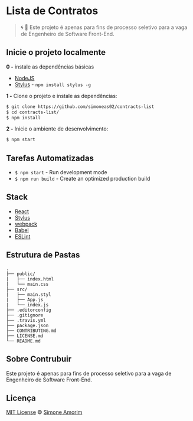 # Lista de Contratos

> :cyclone: :raising_hand: Este projeto é apenas para fins de processo seletivo para a vaga de Engenheiro de Software Front-End.

## Inicie o projeto localmente

**0 -** instale as dependências básicas

- [NodeJS](https://nodejs.org/en/)
- [Stylus](http://stylus-lang.com/) - `npm install stylus -g`

**1 -** Clone o projeto e instale as dependências:

```sh
$ git clone https://github.com/simoneas02/contracts-list
$ cd contracts-list/
$ npm install
```

**2 -** Inicie o ambiente de desenvolvimento:

```sh
$ npm start
```
## Tarefas Automatizadas

- `$ npm start` - Run development mode 
- `$ npm run build` - Create an optimized production build

## Stack

* [React](https://facebook.github.io/react/)
* [Stylus](http://stylus-lang.com/)
* [webpack](https://webpack.github.io/)
* [Babel](http://babeljs.io/)
* [ESLint](http://eslint.org/)

## Estrutura de Pastas

	.
	├── public/
	|   ├── index.html
	|   └── main.css
	├── src/
	|   ├── main.styl
	|   ├── App.js
	|   └── index.js
	├── .editorconfig
	├── .gitignore
	├── .travis.yml
	├── package.json
	├── CONTRIBUTING.md
	├── LICENSE.md
	└── README.md

## Sobre Contrubuir

Este projeto é apenas para fins de processo seletivo para a vaga de Engenheiro de Software Front-End.

## Licença

[MIT License](https://github.com/simoneas02/contracts-list/blob/master/license.md) © [Simone Amorim](https://simoneas02.github.io)


